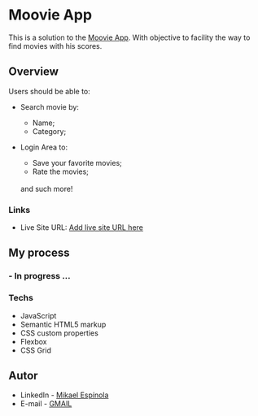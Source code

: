 # Moovie App

This is a solution to the [Moovie App](https://www.frontendmentor.io/challenges/age-calculator-app-dF9DFFpj-Q). With objective to facility the way to find movies with his scores.

## Overview

Users should be able to:

- Search movie by:

  - Name;
  - Category;

- Login Area to:
  - Save your favorite movies;
  - Rate the movies; <br />
  <br />
  and such more!

### Links

- Live Site URL: [Add live site URL here](https://your-live-site-url.com)

## My process 

### - In progress ...

### Techs

- JavaScript
- Semantic HTML5 markup
- CSS custom properties
- Flexbox
- CSS Grid

## Autor

- LinkedIn - [Mikael Espínola](https://www.linkedin.com/in/mikaelespinola)
- E-mail - [GMAIL](mailto:mikaelespinolaa@gmail.com)
